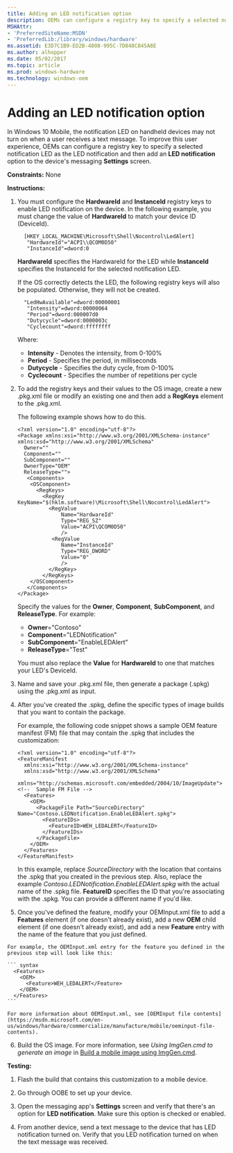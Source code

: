 ```yaml
---
title: Adding an LED notification option
description: OEMs can configure a registry key to specify a selected notification LED as the LED notification and then add an LED notification option to the device's messaging Settings screen.
MSHAttr:
- 'PreferredSiteName:MSDN'
- 'PreferredLib:/library/windows/hardware'
ms.assetid: E3D7C1B9-ED2B-4808-995C-7D848C845A8E
ms.author: alhopper
ms.date: 05/02/2017
ms.topic: article
ms.prod: windows-hardware
ms.technology: windows-oem
---
```


# Adding an LED notification option


In Windows 10 Mobile, the notification LED on handheld devices may not turn on when a user receives a text message. To improve this user experience, OEMs can configure a registry key to specify a selected notification LED as the LED notification and then add an **LED notification** option to the device's messaging **Settings** screen.

<a href="" id="constraints---none"></a>**Constraints:** None  

<a href="" id="instructions-"></a>**Instructions:**  
1.  You must configure the **HardwareId** and **InstanceId** registry keys to enable LED notification on the device. In the following example, you must change the value of **HardwareId** to match your device ID (DeviceId).

    ``` syntax
      [HKEY_LOCAL_MACHINE\Microsoft\Shell\Nocontrol\LedAlert]
       "HardwareId"="ACPI\\QCOM0D50"   
       "InstanceId"=dword:0
    ```

    **HardwareId** specifies the HardwareId for the LED while **InstanceId** specifies the InstanceId for the selected notification LED.

    If the OS correctly detects the LED, the following registry keys will also be populated. Otherwise, they will not be created.

    ``` syntax
      "LedHwAvailable"=dword:00000001
       "Intensity"=dword:00000064 
       "Period"=dword:000007d0 
       "Dutycycle"=dword:0000003c 
       "Cyclecount"=dword:ffffffff 
    ```

    Where:

    -   **Intensity** - Denotes the intensity, from 0-100%
    -   **Period** - Specifies the period, in milliseconds
    -   **Dutycycle** - Specifies the duty cycle, from 0-100%
    -   **Cyclecount** - Specifies the number of repetitions per cycle

2.  To add the registry keys and their values to the OS image, create a new .pkg.xml file or modify an existing one and then add a **RegKeys** element to the .pkg.xml.

    The following example shows how to do this.

    ``` syntax
    <?xml version="1.0" encoding="utf-8"?>
    <Package xmlns:xsi="http://www.w3.org/2001/XMLSchema-instance" xmlns:xsd="http://www.w3.org/2001/XMLSchema"
      Owner=""
      Component=""
      SubComponent=""
      OwnerType="OEM"
      ReleaseType="">
       <Components>
        <OSComponent>
          <RegKeys>
            <RegKey KeyName="$(hklm.software)\Microsoft\Shell\Nocontrol\LedAlert">
              <RegValue
                  Name="HardwareId"
                  Type="REG_SZ"
                  Value="ACPI\QCOM0D50"   
                  />
               <RegValue
                  Name="InstanceId"
                  Type="REG_DWORD"
                  Value="0"
                  />
              </RegKey>
            </RegKeys>
        </OSComponent>
       </Components>
    </Package>
    ```

    Specify the values for the **Owner**, **Component**, **SubComponent**, and **ReleaseType**. For example:

    -   **Owner**="Contoso"
    -   **Component**="LEDNotification"
    -   **SubComponent**="EnableLEDAlert"
    -   **ReleaseType**="Test"

    You must also replace the **Value** for **HardwareId** to one that matches your LED's DeviceId.

3.  Name and save your .pkg.xml file, then generate a package (.spkg) using the .pkg.xml as input. 

4.  After you've created the .spkg, define the specific types of image builds that you want to contain the package.

    For example, the following code snippet shows a sample OEM feature manifest (FM) file that may contain the .spkg that includes the customization:

    ``` syntax
    <?xml version="1.0" encoding="utf-8"?>  
    <FeatureManifest 
      xmlns:xsi="http://www.w3.org/2001/XMLSchema-instance" 
      xmlns:xsd="http://www.w3.org/2001/XMLSchema" 
      xmlns="http://schemas.microsoft.com/embedded/2004/10/ImageUpdate">  
    <!--  Sample FM File -->
      <Features>  
        <OEM>  
          <PackageFile Path="SourceDirectory" Name="Contoso.LEDNotification.EnableLEDAlert.spkg">  
            <FeatureIDs>  
              <FeatureID>WEH_LEDALERT</FeatureID>  
            </FeatureIDs>  
          </PackageFile>  
        </OEM>  
      </Features>  
    </FeatureManifest>  
    ```

    In this example, replace *SourceDirectory* with the location that contains the .spkg that you created in the previous step. Also, replace the example *Contoso.LEDNotification.EnableLEDAlert.spkg* with the actual name of the .spkg file. **FeatureID** specifies the ID that you're associating with the .spkg. You can provide a different name if you'd like.

   5.  Once you've defined the feature, modify your OEMInput.xml file to add a **Features** element (if one doesn't already exist), add a new **OEM** child element (if one doesn't already exist), and add a new **Feature** entry with the name of the feature that you just defined.

    For example, the OEMInput.xml entry for the feature you defined in the previous step will look like this:

    ``` syntax
      <Features>
        <OEM>
          <Feature>WEH_LEDALERT</Feature>
        </OEM>
      </Features>
    ```

    For more information about OEMInput.xml, see [OEMInput file contents](https://msdn.microsoft.com/en-us/windows/hardware/commercialize/manufacture/mobile/oeminput-file-contents).

6.  Build the OS image. For more information, see *Using ImgGen.cmd to generate an image* in [Build a mobile image using ImgGen.cmd](https://msdn.microsoft.com/en-us/windows/hardware/commercialize/manufacture/mobile/building-a-phone-image-using-imggencmd).

<a href="" id="testing-"></a>**Testing:**  
1.  Flash the build that contains this customization to a mobile device.

2.  Go through OOBE to set up your device.

3.  Open the messaging app's **Settings** screen and verify that there's an option for **LED notification**. Make sure this option is checked or enabled.

4.  From another device, send a text message to the device that has LED notification turned on. Verify that you LED notification turned on when the text message was received.

 

 







